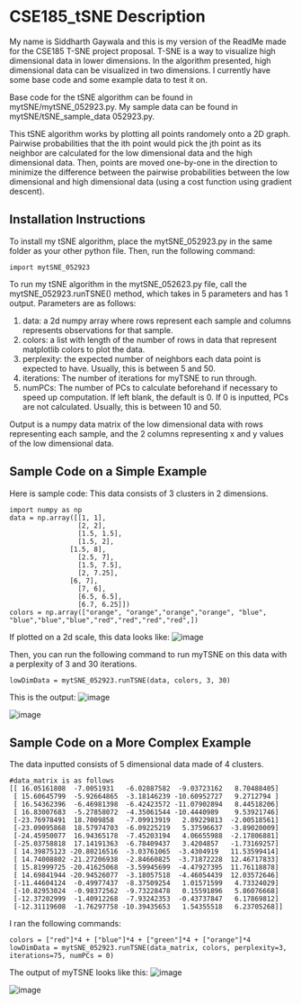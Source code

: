 # CSE185_tSNE Description
My name is Siddharth Gaywala and this is my version of the ReadMe made for the CSE185 T-SNE project proposal. T-SNE is a way to visualize high dimensional data in lower dimensions. In the algorithm presented, high dimensional data can be visualized in two dimensions. I currently have some base code and some example data to test it on.

Base code for the tSNE algorithm can be found in mytSNE/mytSNE_052923.py. My sample data can be found in mytSNE/tSNE_sample_data 052923.py.

This tSNE algorithm works by plotting all points randomely onto a 2D graph. Pairwise probabilities that the ith point would pick the jth point as its neighbor are calculated for the low dimensional data and the high dimensional data. Then, points are moved one-by-one in the direction to minimize the difference between the pairwise probabilities between the low dimensional and high dimensional data (using a cost function using gradient descent).

## Installation Instructions
To install my tSNE algorithm, place the mytSNE_052923.py in the same folder as your other python file. Then, run the following command:
```
import mytSNE_052923
```

To run my tSNE algorithm in the mytSNE_052623.py file, call the mytSNE_052923.runTSNE() method, which takes in 5 parameters and has 1 output.
Parameters are as follows:
1. data: a 2d numpy array where rows represent each sample and columns represents observations for that sample.
2. colors: a list with length of the number of rows in data that represent matplotlib colors to plot the data.
3. perplexity: the expected number of neighbors each data point is expected to have. Usually, this is between 5 and 50.
4. iterations: The number of iterations for myTSNE to run through. 
5. numPCs: The number of PCs to calculate beforehand if necessary to speed up computation. If left blank, the default is 0. If 0 is inputted, PCs are not calculated. Usually, this is between 10 and 50.

Output is a numpy data matrix of the low dimensional data with rows representing each sample, and the 2 columns representing x and y values of the low dimensional data.

## Sample Code on a Simple Example
Here is sample code:
This data consists of 3 clusters in 2 dimensions.
```
import numpy as np
data = np.array([[1, 1],
                 [2, 2],
                 [1.5, 1.5],
                 [1.5, 2],
               [1.5, 8],
                 [2.5, 7],
                 [1.5, 7.5],
                 [2, 7.25],
               [6, 7],
                 [7, 6],
                 [6.5, 6.5],
                 [6.7, 6.25]])
colors = np.array(["orange", "orange","orange","orange", "blue", "blue","blue","blue","red","red","red","red",])
```

If plotted on a 2d scale, this data looks like:
![image](https://github.com/Siddharth-Gaywala/CSE185_tSNE/assets/38893705/5c31c69a-d129-4b67-9183-9758c0923bb4)

Then, you can run the following command to run myTSNE on this data with a perplexity of 3 and 30 iterations.
```
lowDimData = mytSNE_052923.runTSNE(data, colors, 3, 30)
```
This is the output:
![image](https://github.com/Siddharth-Gaywala/CSE185_tSNE/assets/38893705/03d2cfbc-02eb-4249-8eaf-0e21cc6441ea)

![image](https://github.com/Siddharth-Gaywala/CSE185_tSNE/assets/38893705/d74e1fd0-f894-447d-b542-201d355dbd64)

## Sample Code on a More Complex Example

The data inputted consists of 5 dimensional data made of 4 clusters.
```
#data_matrix is as follows
[[ 16.05161808  -7.0051931   -6.02887582  -9.03723162   8.70488405]
 [ 15.60645799  -5.92664865  -3.18146239 -10.60952727   9.2712794 ]
 [ 16.54362396  -6.46981398  -6.42423572 -11.07902894   8.44518206]
 [ 16.83007683  -5.27858072  -4.35061544 -10.4440989    9.53921746]
 [-23.76978491  18.7009858   -7.09913919   2.89229813  -2.00518561]
 [-23.09095868  18.57974703  -6.09225219   5.37596637  -3.89020009]
 [-24.45950077  16.94365178  -7.45203194   4.06655988  -2.17806881]
 [-25.03758818  17.14191363  -6.78409437   3.4204857   -1.73169257]
 [ 14.39875123 -20.80216516  -3.03761065  -3.4304919   11.53599414]
 [ 14.74008802 -21.27206938  -2.84660825  -3.71872228  12.46717833]
 [ 15.81999725 -20.41625068  -3.59945699  -4.47927395  11.76118878]
 [ 14.69841944 -20.94526077  -3.18057518  -4.46054439  12.03572646]
 [-11.44604124  -0.49977437  -8.37509254   1.01571599   4.73324029]
 [-10.82953024  -0.98372562  -9.73228478   0.15591896   5.86076668]
 [-12.37202999  -1.40912268  -7.93242353  -0.43737847   6.17869812]
 [-12.31119608  -1.76297758 -10.39435653   1.54355518   6.23705268]]
```

I ran the following commands:
```
colors = ["red"]*4 + ["blue"]*4 + ["green"]*4 + ["orange"]*4
lowDimData = mytSNE_052923.runTSNE(data_matrix, colors, perplexity=3, iterations=75, numPCs = 0)
```

The output of myTSNE looks like this:
![image](https://github.com/Siddharth-Gaywala/CSE185_tSNE/assets/38893705/4f4a1649-1b47-45e7-ba48-e47cb2c6f9c3)

![image](https://github.com/Siddharth-Gaywala/CSE185_tSNE/assets/38893705/70341260-26a5-4b22-9b3d-158d8e175a2e)

